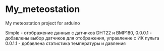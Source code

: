 # My_meteostation
My meteostation project for arduino

Simple - отображение данных с датчиков DHT22 и BMP180,
0.0.0.1 - добавлены выбор датчиков для отображения, управление с ИК пульта
0.0.1.1 - добавлена статистика температуры и давления
